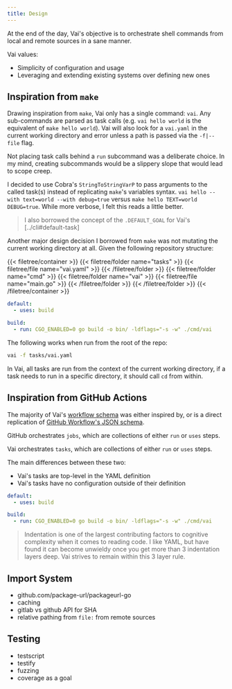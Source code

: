 ```yaml
---
title: Design
---
```


At the end of the day, Vai's objective is to orchestrate shell commands from local and remote sources in a sane manner.

Vai values:

- Simplicity of configuration and usage
- Leveraging and extending existing systems over defining new ones

## Inspiration from `make`

Drawing inspiration from `make`, Vai only has a single command: `vai`. Any sub-commands are parsed as task calls (e.g. `vai hello world` is the equivalent of `make hello world`). Vai will also look for a `vai.yaml` in the current working directory and error unless a path is passed via the `-f|--file` flag.

Not placing task calls behind a `run` subcommand was a deliberate choice. In my mind, creating subcommands would be a slippery slope that would lead to scope creep.

I decided to use Cobra's `StringToStringVarP` to pass arguments to the called task(s) instead of replicating `make`'s variables syntax. `vai hello --with text=world --with debug=true` versus `make hello TEXT=world DEBUG=true`. While more verbose, I felt this reads a little better.

> I also borrowed the concept of the `.DEFAULT_GOAL` for Vai's [../cli#default-task]

Another major design decision I borrowed from `make` was not mutating the current working directory at all. Given the following repository structure:

{{< filetree/container >}}
  {{< filetree/folder name="tasks" >}}
    {{< filetree/file name="vai.yaml" >}}
  {{< /filetree/folder >}}
  {{< filetree/folder name="cmd" >}}
    {{< filetree/folder name="vai" >}}
      {{< filetree/file name="main.go" >}}
    {{< /filetree/folder >}}
  {{< /filetree/folder >}}
{{< /filetree/container >}}

```yaml {filename="tasks/vai.yaml"}
default:
  - uses: build

build:
  - run: CGO_ENABLED=0 go build -o bin/ -ldflags="-s -w" ./cmd/vai
```

The following works when run from the root of the repo:

```bash
vai -f tasks/vai.yaml
```

In Vai, all tasks are run from the context of the current working directory, if a task needs to run in a specific directory, it should call `cd` from within.

## Inspiration from GitHub Actions

The majority of Vai's [workflow schema](../schema-validation#raw-schema) was either inspired by, or is a direct replication of [GitHub Workflow's JSON schema](https://github.com/SchemaStore/schemastore/blob/master/src/schemas/json/github-workflow.json).

GitHub orchestrates `jobs`, which are collections of either `run` or `uses` steps.

Vai orchestrates `tasks`, which are collections of either `run` or `uses` steps.

The main differences between these two:

- Vai's tasks are top-level in the YAML definition
- Vai's tasks have no configuration outside of their definition

```yaml {filename="vai.yaml"}
default:
  - uses: build

build:
  - run: CGO_ENABLED=0 go build -o bin/ -ldflags="-s -w" ./cmd/vai
```

> Indentation is one of the largest contributing factors to cognitive complexity when it comes to reading code. I like YAML, but have found it can become unwieldy once you get more than 3 indentation layers deep. Vai strives to remain within this 3 layer rule.

## Import System

- github.com/package-url/packageurl-go
- caching
- gitlab vs github API for SHA
- relative pathing from `file:` from remote sources

## Testing

- testscript
- testify
- fuzzing
- coverage as a goal
